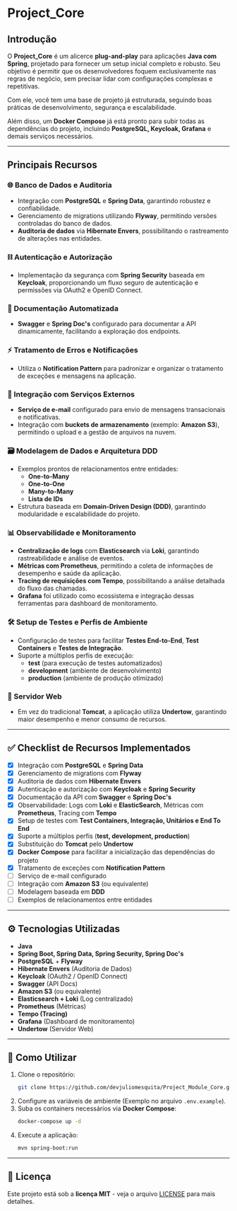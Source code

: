 # Project_Core

## Introdução

O **Project_Core** é um alicerce **plug-and-play** para aplicações **Java com Spring**, projetado para fornecer um setup
inicial completo e robusto. Seu objetivo é permitir que os desenvolvedores foquem exclusivamente nas regras de negócio,
sem precisar lidar com configurações complexas e repetitivas.

Com ele, você tem uma base de projeto já estruturada, seguindo boas práticas de desenvolvimento, segurança e
escalabilidade.

Além disso, um **Docker Compose** já está pronto para subir todas as dependências do projeto, incluindo **PostgreSQL,
Keycloak, Grafana** e demais serviços necessários.

---

## Principais Recursos

### 🌐 Banco de Dados e Auditoria

- Integração com **PostgreSQL** e **Spring Data**, garantindo robustez e confiabilidade.
- Gerenciamento de migrations utilizando **Flyway**, permitindo versões controladas do banco de dados.
- **Auditoria de dados** via **Hibernate Envers**, possibilitando o rastreamento de alterações nas entidades.

### ⛓️ Autenticação e Autorização

- Implementação da segurança com **Spring Security** baseada em **Keycloak**, proporcionando um fluxo seguro de autenticação e permissões via OAuth2 e OpenID
  Connect.

### 📘 Documentação Automatizada

- **Swagger** e **Spring Doc's** configurado para documentar a API dinamicamente, facilitando a exploração dos endpoints.

### ⚡ Tratamento de Erros e Notificações

- Utiliza o **Notification Pattern** para padronizar e organizar o tratamento de exceções e mensagens na aplicação.

### 📢 Integração com Serviços Externos

- **Serviço de e-mail** configurado para envio de mensagens transacionais e notificativas.
- Integração com **buckets de armazenamento** (exemplo: **Amazon S3**), permitindo o upload e a gestão de arquivos na
  nuvem.

### 🗃️ Modelagem de Dados e Arquitetura DDD

- Exemplos prontos de relacionamentos entre entidades:
    - **One-to-Many**
    - **One-to-One**
    - **Many-to-Many**
    - **Lista de IDs**
- Estrutura baseada em **Domain-Driven Design (DDD)**, garantindo modularidade e escalabilidade do projeto.

### 📊 Observabilidade e Monitoramento

- **Centralização de logs** com **Elasticsearch** via **Loki**, garantindo rastreabilidade e análise de eventos.
- **Métricas com Prometheus**, permitindo a coleta de informações de desempenho e saúde da aplicação.
- **Tracing de requisições com Tempo**, possibilitando a análise detalhada do fluxo das chamadas.
- **Grafana** foi utilizado como ecossistema e integração dessas ferramentas para dashboard de monitoramento.

### 🛠️ Setup de Testes e Perfis de Ambiente

- Configuração de testes para facilitar **Testes End-to-End**, **Test Containers** e **Testes de Integração**.
- Suporte a múltiplos perfis de execução:
    - **test** (para execução de testes automatizados)
    - **development** (ambiente de desenvolvimento)
    - **production** (ambiente de produção otimizado)

### 🚀 Servidor Web

- Em vez do tradicional **Tomcat**, a aplicação utiliza **Undertow**, garantindo maior desempenho e menor consumo de
  recursos.

---

## ✅ Checklist de Recursos Implementados

- [x] Integração com **PostgreSQL** e **Spring Data**
- [x] Gerenciamento de migrations com **Flyway**
- [x] Auditoria de dados com **Hibernate Envers**
- [x] Autenticação e autorização com **Keycloak** e **Spring Security**
- [x] Documentação da API com **Swagger** e **Spring Doc's**
- [x] Observabilidade: Logs com **Loki** e **ElasticSearch**, Métricas com **Prometheus**, Tracing com **Tempo**
- [x] Setup de testes com **Test Containers, Integração, Unitários e End To End**
- [x] Suporte a múltiplos perfis (**test, development, production**)
- [x] Substituição do **Tomcat** pelo **Undertow**
- [x] **Docker Compose** para facilitar a inicialização das dependências do projeto
- [x] Tratamento de exceções com **Notification Pattern**
- [ ] Serviço de e-mail configurado
- [ ] Integração com **Amazon S3** (ou equivalente)
- [ ] Modelagem baseada em **DDD**
- [ ] Exemplos de relacionamentos entre entidades

---

## ⚙️ Tecnologias Utilizadas

- **Java**
- **Spring Boot, Spring Data, Spring Security, Spring Doc's**
- **PostgreSQL** + **Flyway**
- **Hibernate Envers** (Auditoria de Dados)
- **Keycloak** (OAuth2 / OpenID Connect)
- **Swagger** (API Docs)
- **Amazon S3** (ou equivalente)
- **Elasticsearch + Loki** (Log centralizado)
- **Prometheus** (Métricas)
- **Tempo (Tracing)**
- **Grafana** (Dashboard de monitoramento)
- **Undertow** (Servidor Web)

---

## 🚀 Como Utilizar

1. Clone o repositório:
   ```bash
   git clone https://github.com/devjuliomesquita/Project_Module_Core.git
   ```
2. Configure as variáveis de ambiente (Exemplo no arquivo `.env.example`).
3. Suba os containers necessários via **Docker Compose**:
   ```bash
   docker-compose up -d
   ```
4. Execute a aplicação:
   ```bash
   mvn spring-boot:run
   ```

---

## 📝 Licença

Este projeto está sob a **licença MIT** - veja o arquivo [LICENSE](https://github.com/devjuliomesquita/Project_Module_Core/blob/main/LICENSE) para mais detalhes.

